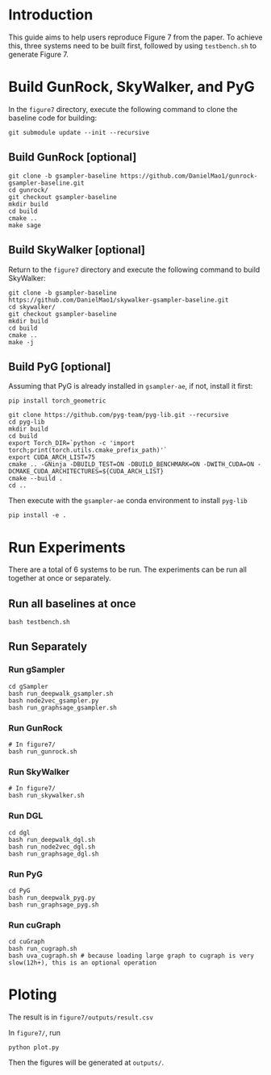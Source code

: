 # Introduction

This guide aims to help users reproduce Figure 7 from the paper. To achieve this, three systems need to be built first, followed by using `testbench.sh` to generate Figure 7.

# Build GunRock, SkyWalker, and PyG

In the `figure7` directory, execute the following command to clone the baseline code for building:

```shell
git submodule update --init --recursive
```

## Build GunRock [optional]

```shell
git clone -b gsampler-baseline https://github.com/DanielMao1/gunrock-gsampler-baseline.git
cd gunrock/
git checkout gsampler-baseline
mkdir build
cd build 
cmake .. 
make sage
```

## Build SkyWalker [optional]

Return to the `figure7` directory and execute the following command to build SkyWalker:

```shell
git clone -b gsampler-baseline https://github.com/DanielMao1/skywalker-gsampler-baseline.git
cd skywalker/
git checkout gsampler-baseline
mkdir build
cd build 
cmake .. 
make -j
```

## Build PyG [optional]

Assuming that PyG is already installed in `gsampler-ae`, if not, install it first:

```shell
pip install torch_geometric
```

```shell
git clone https://github.com/pyg-team/pyg-lib.git --recursive
cd pyg-lib
mkdir build
cd build
export Torch_DIR=`python -c 'import torch;print(torch.utils.cmake_prefix_path)'`
export CUDA_ARCH_LIST=75
cmake .. -GNinja -DBUILD_TEST=ON -DBUILD_BENCHMARK=ON -DWITH_CUDA=ON -DCMAKE_CUDA_ARCHITECTURES=${CUDA_ARCH_LIST}
cmake --build .
cd ..
```

Then execute with the `gsampler-ae` conda environment to install `pyg-lib`

```shell
pip install -e .
```

# Run Experiments

There are a total of 6 systems to be run. The experiments can be run all together at once or separately.

## Run all baselines at once

```shell
bash testbench.sh
```

## Run Separately

### Run gSampler 

```shell
cd gSampler
bash run_deepwalk_gsampler.sh
bash node2vec_gsampler.py
bash run_graphsage_gsampler.sh
```



### Run GunRock

```shell
# In figure7/
bash run_gunrock.sh
```

### Run SkyWalker

```shell
# In figure7/
bash run_skywalker.sh
```

### Run DGL

```shell
cd dgl
bash run_deepwalk_dgl.sh
bash run_node2vec_dgl.sh
bash run_graphsage_dgl.sh
```

### Run PyG

```shell
cd PyG
bash run_deepwalk_pyg.py
bash run_graphsage_pyg.sh
```

### Run cuGraph

```shell
cd cuGraph
bash run_cugraph.sh
bash uva_cugraph.sh # because loading large graph to cugraph is very slow(12h+), this is an optional operation
```
# Ploting
The result is in `figure7/outputs/result.csv`

In `figure7/`, run 

```shell
python plot.py
```

Then the figures will be generated at `outputs/`.